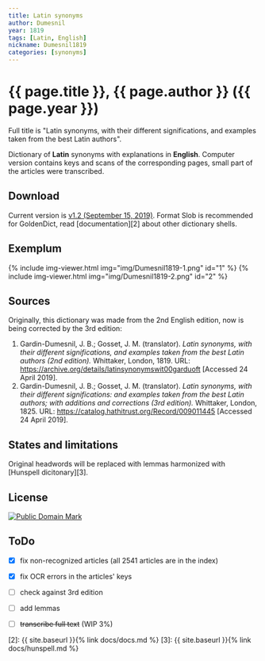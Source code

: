 ```yaml
---
title: Latin synonyms
author: Dumesnil
year: 1819
tags: [Latin, English]
nickname: Dumesnil1819
categories: [synonyms]
---
```

# {{ page.title }}, {{ page.author }} ({{ page.year }})

Full title is "Latin synonyms, with their different significations, and examples taken from the best Latin authors".

Dictionary of **Latin** synonyms with explanations in **English**. Computer version contains keys and scans of the corresponding pages, small part of the articles were transcribed.


## Download

Current version is [v1.2 (September 15, 2019)][1]. Format Slob is recommended for GoldenDict, read [documentation][2] about other dictionary shells.


## Exemplum

<!--div class="spotlight-group" data-animation="" data-control="" data-autohide="false">
  <img src="img/Dumesnil1819-1.png" class="spotlight" height="200">
  <img src="img/Dumesnil1819-2.png" class="spotlight" height="200">
</div-->

{% include img-viewer.html img="img/Dumesnil1819-1.png" id="1" %}
{% include img-viewer.html img="img/Dumesnil1819-2.png" id="2" %}


## Sources

Originally, this dictionary was made from the 2nd English edition, now is being corrected by the 3rd edition:
    
1. Gardin-Dumesnil, J. B.; Gosset, J. M. (translator). _Latin synonyms, with their different significations, and examples taken from the best Latin authors (2nd edition)._ Whittaker, London, 1819. URL: <https://archive.org/details/latinsynonymswit00garduoft> \[Accessed 24 April 2019\].
2. Gardin-Dumesnil, J. B.; Gosset, J. M. (translator). _Latin synonyms, with their different significations: and examples taken from the best Latin authors; with additions and corrections (3rd edition)._ Whittaker, London, 1825. URL: <https://catalog.hathitrust.org/Record/009011445> \[Accessed 24 April 2019\].


## States and limitations

Original headwords will be replaced with lemmas harmonized with [Hunspell dicitonary][3].


## License

<a rel="license" href="http://creativecommons.org/publicdomain/mark/1.0/">
<img src="https://licensebuttons.net/p/mark/1.0/88x31.png"
     style="border-style: none;" alt="Public Domain Mark" />
</a>


## ToDo

* [x] fix non-recognized articles (all 2541 articles are in the index)
* [x] fix OCR errors in the articles' keys
* [ ] check against 3rd edition
* [ ] add lemmas
* [ ] ~~transcribe full text~~ (WIP 3%)


[1]: https://github.com/nikita-moor/latin-dictionary/releases/tag/2019-09-15
[2]: {{ site.baseurl }}{% link docs/docs.md %}
[3]: {{ site.baseurl }}{% link docs/hunspell.md %}



